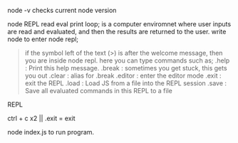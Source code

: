 node -v
checks current node version

node REPL
read eval print loop; is a computer enviromnet where user inputs are read and evaluated, and then the results are returned to the user.
write node to enter node repl;

> if the symbol left of the text (>) is after the welcome message, then you are inside node repl.
> here you can type commands such as;
> .help : Print this help message.
> .break : sometimes you get stuck, this gets you out
> .clear : alias for .break
> .editor : enter the editor mode
> .exit : exit the REPL
> .load : Load JS from a file into the REPL session
> .save : Save all evaluated commands in this REPL to a file

REPL

ctrl + c x2 || .exit = exit

node index.js to run program.
